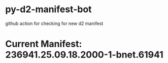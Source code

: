# py-d2-manifest-bot
github action for checking for new d2 manifest

# Current Manifest: 236941.25.09.18.2000-1-bnet.61941